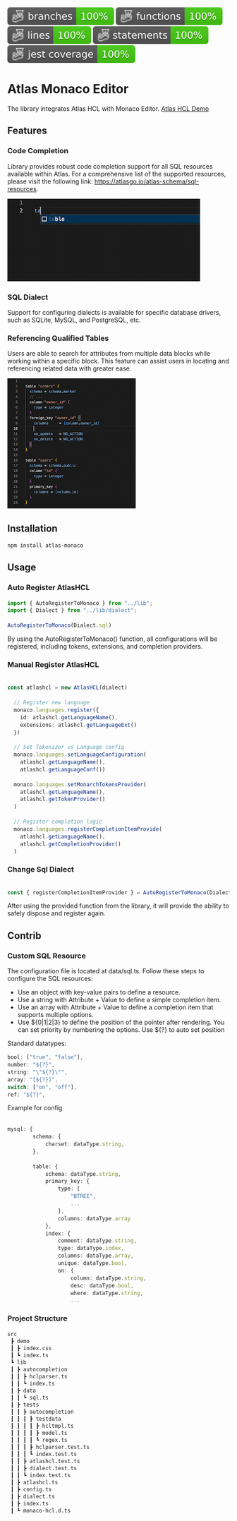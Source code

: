 <p>&nbsp;</p>


![Branches](./badges/coverage-branches.svg)
![Functions](./badges/coverage-functions.svg)
![Lines](./badges/coverage-lines.svg)
![Statements](./badges/coverage-statements.svg)
![Jest coverage](./badges/coverage-jest%20coverage.svg)

# Atlas Monaco Editor
The library integrates Atlas HCL with Monaco Editor.
[Atlas HCL Demo](https://datdao.me/atlas-monaco)

## Features
### Code Completion

Library provides robust code completion support for all SQL resources available within Atlas. For a comprehensive list of the supported resources, please visit the following link: https://atlasgo.io/atlas-schema/sql-resources.

![Code Completion Demo](assets/code_completion.gif)


### SQL Dialect
Support for configuring dialects is available for specific database drivers, such as SQLite, MySQL, and PostgreSQL, etc.

### Referencing Qualified Tables
Users are able to search for attributes from multiple data blocks while working within a specific block. This feature can assist users in locating and referencing related data with greater ease.

![Code Completion Demo](assets/references.gif)


## Installation

```bash
npm install atlas-monaco
```

## Usage

### Auto Register AtlasHCL

```ts
import { AutoRegisterToMonaco } from "../lib";
import { Dialect } from "../lib/dialect";

AutoRegisterToMonaco(Dialect.sql)

```

By using the AutoRegisterToMonaco() function, all configurations will be registered, including tokens, extensions, and completion providers.

### Manual Register AtlasHCL

```ts

const atlashcl = new AtlasHCL(dialect)
  
  // Register new language 
  monaco.languages.register({
    id: atlashcl.getLanguageName(),
    extensions: atlashcl.getLanguageExt()
  })

  // Set Tokenizer vs Language config
  monaco.languages.setLanguageConfiguration(
    atlashcl.getLanguageName(), 
    atlashcl.getLanguageConf())

  monaco.languages.setMonarchTokensProvider(
    atlashcl.getLanguageName(), 
    atlashcl.getTokenProvider()
  )

  // Register completion logic
  monaco.languages.registerCompletionItemProvide(
    atlashcl.getLanguageName(),
    atlashcl.getCompletionProvider()
  )

```

### Change Sql Dialect

```ts

const { registerCompletionItemProvider } = AutoRegisterToMonaco(Dialect.sql)

```

After using the provided function from the library, it will provide the ability to safely dispose and register again.

## Contrib

### Custom SQL Resource 
The configuration file is located at data/sql.ts. Follow these steps to configure the SQL resources:

- Use an object with key-value pairs to define a resource.
- Use a string with Attribute + Value to define a simple completion item.
- Use an array with Attribute + Value to define a completion item that supports multiple options.
- Use ${0|1|2|3} to define the position of the pointer after rendering. You can set priority by numbering the options. 
Use ${?} to auto set position

Standard datatypes:
```ts
bool: ["true", "false"],
number: "${?}",
string: "\"${?}\"",
array: "[${?}]",
switch: ["on", "off"],
ref: "${?}",
```

Example for config
```ts

mysql: {
        schema: {
            charset: dataType.string,
        },

        table: {
            schema: dataType.string,
            primary_key: {
                type: [
                    "BTREE",
                    ...
                ],
                columns: dataType.array
            },
            index: {
                comment: dataType.string,
                type: dataType.index,
                columns: dataType.array,
                unique: dataType.bool,
                on: {
                    column: dataType.string,
                    desc: dataType.bool,
                    where: dataType.string,
                    ...

```

### Project Structure

```
src
 ┣ demo
 ┃ ┣ index.css
 ┃ ┗ index.ts
 ┗ lib
 ┃ ┣ autocompletion
 ┃ ┃ ┣ hclparser.ts
 ┃ ┃ ┗ index.ts
 ┃ ┣ data
 ┃ ┃ ┗ sql.ts
 ┃ ┣ tests
 ┃ ┃ ┣ autocompletion
 ┃ ┃ ┃ ┣ testdata
 ┃ ┃ ┃ ┃ ┣ hcltmpl.ts
 ┃ ┃ ┃ ┃ ┣ model.ts
 ┃ ┃ ┃ ┃ ┗ regex.ts
 ┃ ┃ ┃ ┣ hclparser.test.ts
 ┃ ┃ ┃ ┗ index.test.ts
 ┃ ┃ ┣ atlashcl.test.ts
 ┃ ┃ ┣ dialect.test.ts
 ┃ ┃ ┗ index.test.ts
 ┃ ┣ atlashcl.ts
 ┃ ┣ config.ts
 ┃ ┣ dialect.ts
 ┃ ┣ index.ts
 ┃ ┗ monaco-hcl.d.ts
```

